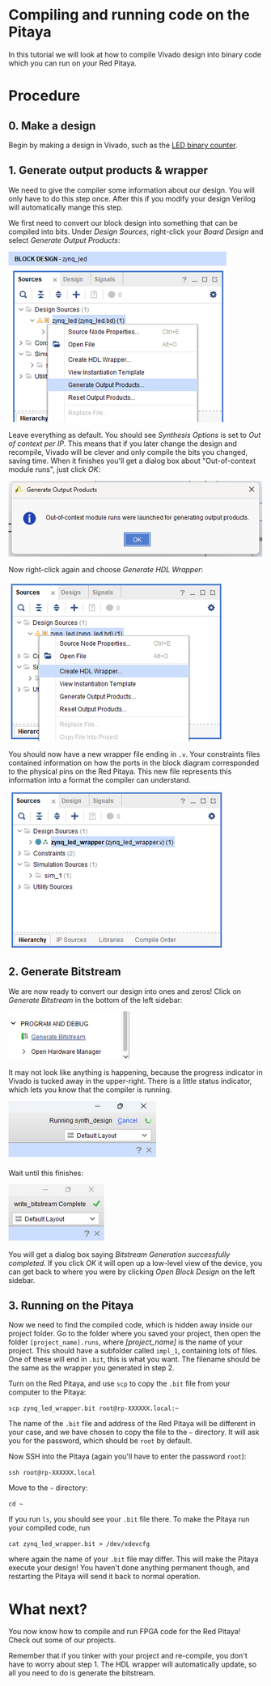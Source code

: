 # Compiling and running code on the Pitaya

In this tutorial we will look at how to compile Vivado design into binary code which you can run on your Red Pitaya.

# Procedure

## 0. Make a design

Begin by making a design in Vivado, such as the [LED binary counter](/Tutorials/PROJ_LEDCounter/README.md).

## 1. Generate output products & wrapper

We need to give the compiler some information about our design. You will only have to do this step once. After this if you modify your design Verilog will automatically mange this step.

We first need to convert our block design into something that can be compiled into bits. Under *Design Sources*, right-click your *Board Design* and select *Generate Output Products*:

![Right clicking the design](img_GenerateOutputProducts.png)

Leave everything as default. You should see *Synthesis Options* is set to *Out of context per IP*. This means that if you later change the design and recompile, Vivado will be clever and only compile the bits you changed, saving time. When it finishes you'll get a dialog box about "Out-of-context module runs", just click *OK*:

![Dialog box saying Out-of-context module runs were launched for generating output products.](img_OOCDialogBox.png)

Now right-click again and choose *Generate HDL Wrapper*:

![Right clicking the design](img_CreateHDLWrapper.png)

You should now have a new wrapper file ending in `.v`. Your constraints files contained information on how the ports in the block diagram corresponded to the physical pins on the Red Pitaya. This new file represents this information into a format the compiler can understand.

![Design source has been replaced by blue file ending in .v](img_DesignWrapper.png)

## 2. Generate Bitstream

We are now ready to convert our design into ones and zeros! Click on *Generate Bitstream* in the bottom of the left sidebar:

![Button saying GenerateBitstream](img_GenerateBitstreamButton.png)

It may not look like anything is happening, because the progress indicator in Vivado is tucked away in the upper-right. There is a little status indicator, which lets you know that the compiler is running. 

![Text in top right saying Running synth design](img_RunningDesign.png)

Wait until this finishes:

![Text in top right saying write bitstream complete](img_WriteBitstreamComplete.png)

You will get a dialog box saying *Bitstream Generation successfully completed*. If you click *OK* it will open up a low-level view of the device, you can get back to where you were by clicking *Open Block Design* on the left sidebar.

## 3. Running on the Pitaya

Now we need to find the compiled code, which is hidden away inside our project folder. Go to the folder where you saved your project, then open the folder `[project_name].runs`, where *[project_name]* is the name of your project. This should have a subfolder called `impl_1`, containing lots of files. One of these will end in `.bit`, this is what you want. The filename should be the same as the wrapper you generated in step 2.

Turn on the Red Pitaya, and use `scp` to copy the `.bit` file from your computer to the Pitaya:

```scp zynq_led_wrapper.bit root@rp-XXXXXX.local:~```

The name of the `.bit` file and address of the Red Pitaya will be different in your case, and we have chosen to copy the file to the `~` directory. It will ask you for the password, which should be `root` by default.

Now SSH into the Pitaya (again you'll have to enter the password `root`):

`ssh root@rp-XXXXXX.local`

Move to the `~` directory:

`cd ~`

If you run `ls`, you should see your `.bit` file there. To make the Pitaya run your compiled code, run

```cat zynq_led_wrapper.bit > /dev/xdevcfg```

where again the name of your `.bit` file may differ. This will make the Pitaya execute your design! You haven't done anything permanent though, and restarting the Pitaya will send it back to normal operation.

# What next?

You now know how to compile and run FPGA code for the Red Pitaya! Check out some of our projects.

Remember that if you tinker with your project and re-compile, you don't have to worry about step 1. The HDL wrapper will automatically update, so all you need to do is generate the bitstream.